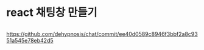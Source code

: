 # react 채팅창 만들기

##

https://github.com/dehypnosis/chat/commit/ee40d0589c8946f3bbf2a8c9351a545e78eb42d5
